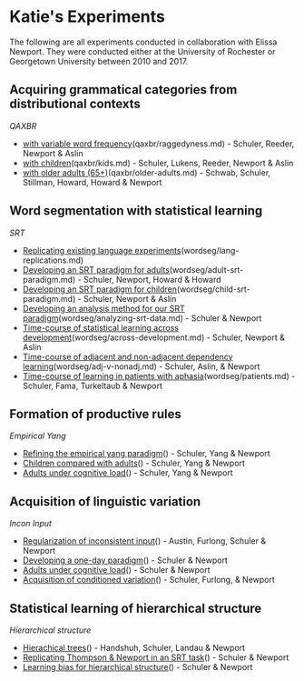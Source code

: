 
# Katie's Experiments
The following are all experiments conducted in collaboration with Elissa Newport.  They were conducted either at the University of Rochester or Georgetown University between 2010 and 2017.

## Acquiring grammatical categories from distributional contexts

*QAXBR*

- [with variable word frequency]()(qaxbr/raggedyness.md) - Schuler, Reeder, Newport & Aslin
- [with children]()(qaxbr/kids.md) - Schuler, Lukens, Reeder, Newport & Aslin
- [with older adults (65+)]()(qaxbr/older-adults.md) - Schwab, Schuler, Stillman, Howard, Howard & Newport

## Word segmentation with statistical learning

*SRT*

- [Replicating existing language experiments]()(wordseg/lang-replications.md)
- [Developing an SRT paradigm for adults]()(wordseg/adult-srt-paradigm.md) - Schuler, Newport, Howard & Howard
- [Developing an SRT paradigm for children]()(wordseg/child-srt-paradigm.md) - Schuler, Newport & Aslin
- [Developing an analysis method for our SRT paradigm]()(wordseg/analyzing-srt-data.md) - Schuler & Newport
- [Time-course of statistical learning across development]()(wordseg/across-development.md) - Schuler, Newport & Aslin
- [Time-course of adjacent and non-adjacent dependency learning]()(wordseg/adj-v-nonadj.md) - Schuler, Aslin, & Newport
- [Time-course of learning in patients with aphasia]()(wordseg/patients.md) - Schuler, Fama, Turkeltaub & Newport

## Formation of productive rules

*Empirical Yang*

- [Refining the empirical yang paradigm]()() - Schuler, Yang & Newport
- [Children compared with adults]()() - Schuler, Yang & Newport
- [Adults under cognitive load]()() - Schuler, Yang & Newport

## Acquisition of linguistic variation

*Incon Input*

- [Regularization of inconsistent input]()() - Austin, Furlong, Schuler & Newport
- [Developing a one-day paradigm]()() - Schuler & Newport
- [Adults under cognitive load]()() - Schuler & Newport
- [Acquisition of conditioned variation]()() - Schuler, Furlong, & Newport

## Statistical learning of hierarchical structure

*Hierarchical structure*

- [Hierachical trees]()() - Handshuh, Schuler, Landau & Newport
- [Replicating Thompson & Newport in an SRT task]()() - Schuler & Newport
- [Learning bias for hierarchical structure]()() - Schuler & Newport




